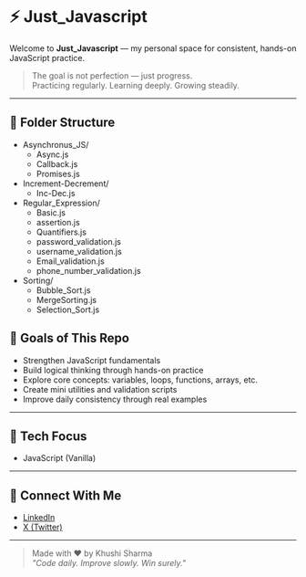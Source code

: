 # ⚡ Just_Javascript

Welcome to **Just_Javascript** — my personal space for consistent, hands-on JavaScript practice.

> The goal is not perfection — just progress.  
> Practicing regularly. Learning deeply. Growing steadily.

---

## 📁 Folder Structure
- Asynchronus_JS/
  - Async.js
  - Callback.js
  - Promises.js
- Increment-Decrement/
  - Inc-Dec.js
- Regular_Expression/
  - Basic.js
  - assertion.js
  - Quantifiers.js
  - password_validation.js
  - username_validation.js
  - Email_validation.js
  - phone_number_validation.js
- Sorting/
  - Bubble_Sort.js
  - MergeSorting.js
  - Selection_Sort.js
   


## 🎯 Goals of This Repo

- Strengthen JavaScript fundamentals  
- Build logical thinking through hands-on practice  
- Explore core concepts: variables, loops, functions, arrays, etc.  
- Create mini utilities and validation scripts  
- Improve daily consistency through real examples  

---

## 🚀 Tech Focus

- JavaScript (Vanilla)  
---

## 🤝 Connect With Me

-  [LinkedIn](https://www.linkedin.com/in/khushi-techie/)  
- [X (Twitter)](https://x.com/sharma_khushi2)

---

> Made with ❤️ by Khushi Sharma  
> _"Code daily. Improve slowly. Win surely."_
